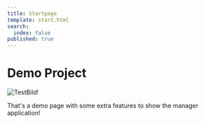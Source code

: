 ```yaml
---
title: Startpage
template: start.html
search:
  index: false
published: true
---
```


# Demo Project

![TestBild!](/media/images/test.jpg?format=small)

That's a demo page with some extra features to show the manager application!
